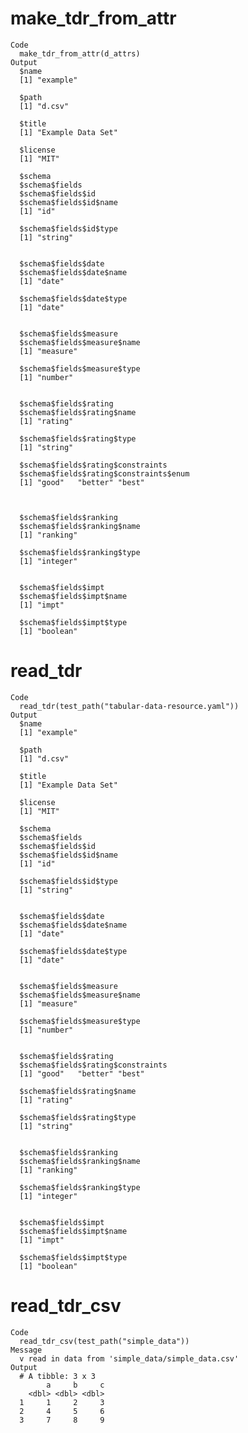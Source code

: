 # make_tdr_from_attr

    Code
      make_tdr_from_attr(d_attrs)
    Output
      $name
      [1] "example"
      
      $path
      [1] "d.csv"
      
      $title
      [1] "Example Data Set"
      
      $license
      [1] "MIT"
      
      $schema
      $schema$fields
      $schema$fields$id
      $schema$fields$id$name
      [1] "id"
      
      $schema$fields$id$type
      [1] "string"
      
      
      $schema$fields$date
      $schema$fields$date$name
      [1] "date"
      
      $schema$fields$date$type
      [1] "date"
      
      
      $schema$fields$measure
      $schema$fields$measure$name
      [1] "measure"
      
      $schema$fields$measure$type
      [1] "number"
      
      
      $schema$fields$rating
      $schema$fields$rating$name
      [1] "rating"
      
      $schema$fields$rating$type
      [1] "string"
      
      $schema$fields$rating$constraints
      $schema$fields$rating$constraints$enum
      [1] "good"   "better" "best"  
      
      
      
      $schema$fields$ranking
      $schema$fields$ranking$name
      [1] "ranking"
      
      $schema$fields$ranking$type
      [1] "integer"
      
      
      $schema$fields$impt
      $schema$fields$impt$name
      [1] "impt"
      
      $schema$fields$impt$type
      [1] "boolean"
      
      
      
      

# read_tdr

    Code
      read_tdr(test_path("tabular-data-resource.yaml"))
    Output
      $name
      [1] "example"
      
      $path
      [1] "d.csv"
      
      $title
      [1] "Example Data Set"
      
      $license
      [1] "MIT"
      
      $schema
      $schema$fields
      $schema$fields$id
      $schema$fields$id$name
      [1] "id"
      
      $schema$fields$id$type
      [1] "string"
      
      
      $schema$fields$date
      $schema$fields$date$name
      [1] "date"
      
      $schema$fields$date$type
      [1] "date"
      
      
      $schema$fields$measure
      $schema$fields$measure$name
      [1] "measure"
      
      $schema$fields$measure$type
      [1] "number"
      
      
      $schema$fields$rating
      $schema$fields$rating$constraints
      [1] "good"   "better" "best"  
      
      $schema$fields$rating$name
      [1] "rating"
      
      $schema$fields$rating$type
      [1] "string"
      
      
      $schema$fields$ranking
      $schema$fields$ranking$name
      [1] "ranking"
      
      $schema$fields$ranking$type
      [1] "integer"
      
      
      $schema$fields$impt
      $schema$fields$impt$name
      [1] "impt"
      
      $schema$fields$impt$type
      [1] "boolean"
      
      
      
      

# read_tdr_csv

    Code
      read_tdr_csv(test_path("simple_data"))
    Message
      v read in data from 'simple_data/simple_data.csv'
    Output
      # A tibble: 3 x 3
            a     b     c
        <dbl> <dbl> <dbl>
      1     1     2     3
      2     4     5     6
      3     7     8     9

